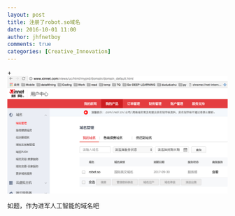 ```yaml
---
layout: post
title: 注册了robot.so域名
date: 2016-10-01 11:00
author: jhfnetboy
comments: true
categories: [Creative_Innovation]
---
```

+![Logo](/assets/robot.so.png)

如题，作为进军人工智能的域名吧
